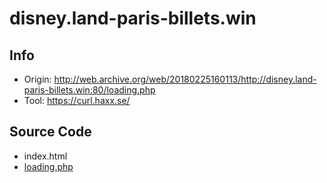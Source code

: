 # disney.land-paris-billets.win

## Info

- Origin: http://web.archive.org/web/20180225160113/http://disney.land-paris-billets.win:80/loading.php
- Tool: https://curl.haxx.se/

## Source Code

- index.html
- [loading.php](./src/loading.php)
